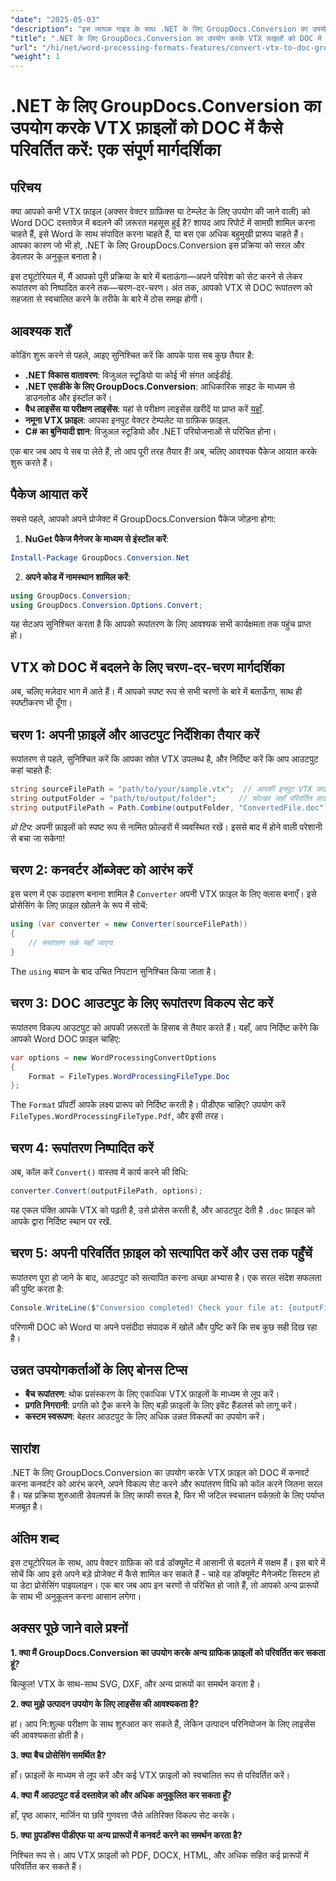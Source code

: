 ```yaml
---
"date": "2025-05-03"
"description": "इस व्यापक गाइड के साथ .NET के लिए GroupDocs.Conversion का उपयोग करके VTX फ़ाइलों को DOC प्रारूप में सहजता से परिवर्तित करना सीखें। सेटअप, कार्यान्वयन और सर्वोत्तम प्रथाओं की खोज करें।"
"title": ".NET के लिए GroupDocs.Conversion का उपयोग करके VTX फ़ाइलों को DOC में कैसे परिवर्तित करें एक संपूर्ण गाइड"
"url": "/hi/net/word-processing-formats-features/convert-vtx-to-doc-groupdocs-conversion-dotnet/"
"weight": 1
---
```


# .NET के लिए GroupDocs.Conversion का उपयोग करके VTX फ़ाइलों को DOC में कैसे परिवर्तित करें: एक संपूर्ण मार्गदर्शिका

## परिचय

क्या आपको कभी VTX फ़ाइल (अक्सर वेक्टर ग्राफ़िक्स या टेम्प्लेट के लिए उपयोग की जाने वाली) को Word DOC दस्तावेज़ में बदलने की ज़रूरत महसूस हुई है? शायद आप रिपोर्ट में सामग्री शामिल करना चाहते हैं, इसे Word के साथ संपादित करना चाहते हैं, या बस एक अधिक बहुमुखी प्रारूप चाहते हैं। आपका कारण जो भी हो, .NET के लिए GroupDocs.Conversion इस प्रक्रिया को सरल और डेवलपर के अनुकूल बनाता है। 

इस ट्यूटोरियल में, मैं आपको पूरी प्रक्रिया के बारे में बताऊंगा—अपने परिवेश को सेट करने से लेकर रूपांतरण को निष्पादित करने तक—चरण-दर-चरण। अंत तक, आपको VTX से DOC रूपांतरण को सहजता से स्वचालित करने के तरीके के बारे में ठोस समझ होगी।

## आवश्यक शर्तें

कोडिंग शुरू करने से पहले, आइए सुनिश्चित करें कि आपके पास सब कुछ तैयार है:

- **.NET विकास वातावरण**: विजुअल स्टूडियो या कोई भी संगत आईडीई.
- **.NET एसडीके के लिए GroupDocs.Conversion**: आधिकारिक साइट के माध्यम से डाउनलोड और इंस्टॉल करें।
- **वैध लाइसेंस या परीक्षण लाइसेंस**: यहां से परीक्षण लाइसेंस खरीदें या प्राप्त करें [यहाँ](https://releases.groupdocs.com/conversion/net/).
- **नमूना VTX फ़ाइल**: आपका इनपुट वेक्टर टेम्पलेट या ग्राफ़िक फ़ाइल.
- **C# का बुनियादी ज्ञान**: विजुअल स्टूडियो और .NET परियोजनाओं से परिचित होना।

एक बार जब आप ये सब पा लेते हैं, तो आप पूरी तरह तैयार हैं! अब, चलिए आवश्यक पैकेज आयात करके शुरू करते हैं।

## पैकेज आयात करें

सबसे पहले, आपको अपने प्रोजेक्ट में GroupDocs.Conversion पैकेज जोड़ना होगा:

1. **NuGet पैकेज मैनेजर के माध्यम से इंस्टॉल करें**:

```powershell
Install-Package GroupDocs.Conversion.Net
```

2. **अपने कोड में नामस्थान शामिल करें**:

```csharp
using GroupDocs.Conversion;
using GroupDocs.Conversion.Options.Convert;
```

यह सेटअप सुनिश्चित करता है कि आपको रूपांतरण के लिए आवश्यक सभी कार्यक्षमता तक पहुंच प्राप्त हो।

## VTX को DOC में बदलने के लिए चरण-दर-चरण मार्गदर्शिका

अब, चलिए मज़ेदार भाग में आते हैं। मैं आपको स्पष्ट रूप से सभी चरणों के बारे में बताऊँगा, साथ ही स्पष्टीकरण भी दूँगा।

## चरण 1: अपनी फ़ाइलें और आउटपुट निर्देशिका तैयार करें

रूपांतरण से पहले, सुनिश्चित करें कि आपका स्रोत VTX उपलब्ध है, और निर्दिष्ट करें कि आप आउटपुट कहां चाहते हैं:

```csharp
string sourceFilePath = "path/to/your/sample.vtx";  // आपकी इनपुट VTX फ़ाइल
string outputFolder = "path/to/output/folder";     // फ़ोल्डर जहाँ परिवर्तित फ़ाइल सहेजी जाएगी
string outputFilePath = Path.Combine(outputFolder, "ConvertedFile.doc");
```

*प्रो टिप:* अपनी फ़ाइलों को स्पष्ट रूप से नामित फ़ोल्डरों में व्यवस्थित रखें। इससे बाद में होने वाली परेशानी से बचा जा सकेगा!

## चरण 2: कनवर्टर ऑब्जेक्ट को आरंभ करें

इस चरण में एक उदाहरण बनाना शामिल है `Converter` अपनी VTX फ़ाइल के लिए क्लास बनाएँ। इसे प्रोसेसिंग के लिए फ़ाइल खोलने के रूप में सोचें:

```csharp
using (var converter = new Converter(sourceFilePath))
{
    // रूपांतरण तर्क यहाँ जाएगा
}
```

The `using` बयान के बाद उचित निपटान सुनिश्चित किया जाता है।

## चरण 3: DOC आउटपुट के लिए रूपांतरण विकल्प सेट करें

रूपांतरण विकल्प आउटपुट को आपकी ज़रूरतों के हिसाब से तैयार करते हैं। यहाँ, आप निर्दिष्ट करेंगे कि आपको Word DOC फ़ाइल चाहिए:

```csharp
var options = new WordProcessingConvertOptions
{
    Format = FileTypes.WordProcessingFileType.Doc
};
```

The `Format` प्रॉपर्टी आपके लक्ष्य प्रारूप को निर्दिष्ट करती है। पीडीएफ चाहिए? उपयोग करें `FileTypes.WordProcessingFileType.Pdf`, और इसी तरह।

## चरण 4: रूपांतरण निष्पादित करें

अब, कॉल करें `Convert()` वास्तव में कार्य करने की विधि:

```csharp
converter.Convert(outputFilePath, options);
```

यह एकल पंक्ति आपके VTX को पढ़ती है, उसे प्रोसेस करती है, और आउटपुट देती है `.doc` फ़ाइल को आपके द्वारा निर्दिष्ट स्थान पर रखें.

## चरण 5: अपनी परिवर्तित फ़ाइल को सत्यापित करें और उस तक पहुँचें

रूपांतरण पूरा हो जाने के बाद, आउटपुट को सत्यापित करना अच्छा अभ्यास है। एक सरल संदेश सफलता की पुष्टि करता है:

```csharp
Console.WriteLine($"Conversion completed! Check your file at: {outputFilePath}");
```

परिणामी DOC को Word या अपने पसंदीदा संपादक में खोलें और पुष्टि करें कि सब कुछ सही दिख रहा है।

## उन्नत उपयोगकर्ताओं के लिए बोनस टिप्स

- **बैच रूपांतरण**: थोक प्रसंस्करण के लिए एकाधिक VTX फ़ाइलों के माध्यम से लूप करें।
- **प्रगति निगरानी**: प्रगति को ट्रैक करने के लिए बड़ी फ़ाइलों के लिए इवेंट हैंडलर्स को लागू करें।
- **कस्टम स्वरूपण**: बेहतर आउटपुट के लिए अधिक उन्नत विकल्पों का उपयोग करें।

## सारांश

.NET के लिए GroupDocs.Conversion का उपयोग करके VTX फ़ाइल को DOC में कनवर्ट करना कनवर्टर को आरंभ करने, अपने विकल्प सेट करने और रूपांतरण विधि को कॉल करने जितना सरल है। यह प्रक्रिया शुरुआती डेवलपर्स के लिए काफी सरल है, फिर भी जटिल स्वचालन वर्कफ़्लो के लिए पर्याप्त मजबूत है।

## अंतिम शब्द

इस ट्यूटोरियल के साथ, आप वेक्टर ग्राफ़िक को वर्ड डॉक्यूमेंट में आसानी से बदलने में सक्षम हैं। इस बारे में सोचें कि आप इसे अपने बड़े प्रोजेक्ट में कैसे शामिल कर सकते हैं - चाहे वह डॉक्यूमेंट मैनेजमेंट सिस्टम हो या डेटा प्रोसेसिंग पाइपलाइन। एक बार जब आप इन चरणों से परिचित हो जाते हैं, तो आपको अन्य प्रारूपों के साथ भी अनुकूलन करना आसान लगेगा।

## अक्सर पूछे जाने वाले प्रश्नों

**1. क्या मैं GroupDocs.Conversion का उपयोग करके अन्य ग्राफिक फ़ाइलों को परिवर्तित कर सकता हूं?**
  
बिल्कुल! VTX के साथ-साथ SVG, DXF, और अन्य प्रारूपों का समर्थन करता है।

**2. क्या मुझे उत्पादन उपयोग के लिए लाइसेंस की आवश्यकता है?**  

हां। आप नि:शुल्क परीक्षण के साथ शुरुआत कर सकते हैं, लेकिन उत्पादन परिनियोजन के लिए लाइसेंस की आवश्यकता होती है।

**3. क्या बैच प्रोसेसिंग समर्थित है?**  

हाँ। फ़ाइलों के माध्यम से लूप करें और कई VTX फ़ाइलों को स्वचालित रूप से परिवर्तित करें।

**4. क्या मैं आउटपुट वर्ड दस्तावेज़ को और अधिक अनुकूलित कर सकता हूँ?**  

हाँ, पृष्ठ आकार, मार्जिन या छवि गुणवत्ता जैसे अतिरिक्त विकल्प सेट करके।

**5. क्या ग्रुपडॉक्स पीडीएफ या अन्य प्रारूपों में कनवर्ट करने का समर्थन करता है?**  

निश्चित रूप से। आप VTX फ़ाइलों को PDF, DOCX, HTML, और अधिक सहित कई प्रारूपों में परिवर्तित कर सकते हैं।
